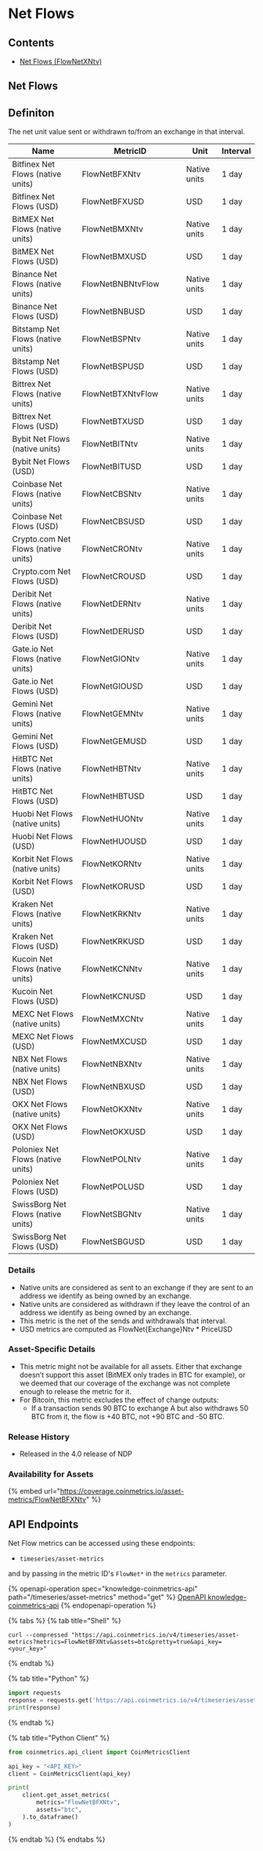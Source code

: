 # Net Flows

## Contents

* [Net Flows (FlowNetXNtv)](net-flows.md#flownet)

## Net Flows <a href="#flownet" id="flownet"></a>

## Definiton

The net unit value sent or withdrawn to/from an exchange in that interval.

<table><thead><tr><th>Name</th><th width="197">MetricID</th><th>Unit</th><th>Interval</th></tr></thead><tbody><tr><td>Bitfinex Net Flows (native units)</td><td>FlowNetBFXNtv</td><td>Native units</td><td>1 day</td></tr><tr><td>Bitfinex Net Flows (USD)</td><td>FlowNetBFXUSD</td><td>USD</td><td>1 day</td></tr><tr><td>BitMEX Net Flows (native units)</td><td>FlowNetBMXNtv</td><td>Native units</td><td>1 day</td></tr><tr><td>BitMEX Net Flows (USD)</td><td>FlowNetBMXUSD</td><td>USD</td><td>1 day</td></tr><tr><td>Binance Net Flows (native units)</td><td>FlowNetBNBNtvFlow</td><td>Native units</td><td>1 day</td></tr><tr><td>Binance Net Flows (USD)</td><td>FlowNetBNBUSD</td><td>USD</td><td>1 day</td></tr><tr><td>Bitstamp Net Flows (native units)</td><td>FlowNetBSPNtv</td><td>Native units</td><td>1 day</td></tr><tr><td>Bitstamp Net Flows (USD)</td><td>FlowNetBSPUSD</td><td>USD</td><td>1 day</td></tr><tr><td>Bittrex Net Flows (native units)</td><td>FlowNetBTXNtvFlow</td><td>Native units</td><td>1 day</td></tr><tr><td>Bittrex Net Flows (USD)</td><td>FlowNetBTXUSD</td><td>USD</td><td>1 day</td></tr><tr><td>Bybit Net Flows (native units)</td><td>FlowNetBITNtv</td><td>Native units</td><td>1 day</td></tr><tr><td>Bybit Net Flows (USD)</td><td>FlowNetBITUSD</td><td>USD</td><td>1 day</td></tr><tr><td>Coinbase Net Flows (native units)</td><td>FlowNetCBSNtv</td><td>Native units</td><td>1 day</td></tr><tr><td>Coinbase Net Flows (USD)</td><td>FlowNetCBSUSD</td><td>USD</td><td>1 day</td></tr><tr><td>Crypto.com Net Flows (native units)</td><td>FlowNetCRONtv</td><td>Native units</td><td>1 day</td></tr><tr><td>Crypto.com Net Flows (USD)</td><td>FlowNetCROUSD</td><td>USD</td><td>1 day</td></tr><tr><td>Deribit Net Flows (native units)</td><td>FlowNetDERNtv</td><td>Native units</td><td>1 day</td></tr><tr><td>Deribit Net Flows (USD)</td><td>FlowNetDERUSD </td><td>USD</td><td>1 day</td></tr><tr><td>Gate.io Net Flows (native units)</td><td>FlowNetGIONtv</td><td>Native units</td><td>1 day</td></tr><tr><td>Gate.io Net Flows (USD)</td><td>FlowNetGIOUSD</td><td>USD</td><td>1 day</td></tr><tr><td>Gemini Net Flows (native units)</td><td>FlowNetGEMNtv</td><td>Native units</td><td>1 day</td></tr><tr><td>Gemini Net Flows (USD)</td><td>FlowNetGEMUSD</td><td>USD</td><td>1 day</td></tr><tr><td>HitBTC Net Flows (native units)</td><td>FlowNetHBTNtv</td><td>Native units</td><td>1 day</td></tr><tr><td>HitBTC Net Flows (USD)</td><td>FlowNetHBTUSD</td><td>USD</td><td>1 day</td></tr><tr><td>Huobi Net Flows (native units)</td><td>FlowNetHUONtv</td><td>Native units</td><td>1 day</td></tr><tr><td>Huobi Net Flows (USD)</td><td>FlowNetHUOUSD</td><td>USD</td><td>1 day</td></tr><tr><td>Korbit Net Flows (native units)</td><td>FlowNetKORNtv</td><td>Native units</td><td>1 day</td></tr><tr><td>Korbit Net Flows (USD)</td><td>FlowNetKORUSD</td><td>USD</td><td>1 day</td></tr><tr><td>Kraken Net Flows (native units)</td><td>FlowNetKRKNtv</td><td>Native units</td><td>1 day</td></tr><tr><td>Kraken Net Flows (USD)</td><td>FlowNetKRKUSD</td><td>USD</td><td>1 day</td></tr><tr><td>Kucoin Net Flows (native units)</td><td>FlowNetKCNNtv</td><td>Native units</td><td>1 day</td></tr><tr><td>Kucoin Net Flows (USD)</td><td>FlowNetKCNUSD</td><td>USD</td><td>1 day</td></tr><tr><td>MEXC Net Flows (native units)</td><td>FlowNetMXCNtv</td><td>Native units</td><td>1 day</td></tr><tr><td>MEXC Net Flows (USD)</td><td>FlowNetMXCUSD</td><td>USD</td><td>1 day</td></tr><tr><td>NBX Net Flows (native units)</td><td>FlowNetNBXNtv</td><td>Native units</td><td>1 day</td></tr><tr><td>NBX Net Flows (USD)</td><td>FlowNetNBXUSD</td><td>USD</td><td>1 day</td></tr><tr><td>OKX Net Flows (native units)</td><td>FlowNetOKXNtv</td><td>Native units</td><td>1 day</td></tr><tr><td>OKX Net Flows (USD)</td><td>FlowNetOKXUSD</td><td>USD</td><td>1 day</td></tr><tr><td>Poloniex Net Flows (native units)</td><td>FlowNetPOLNtv</td><td>Native units</td><td>1 day</td></tr><tr><td>Poloniex Net Flows (USD)</td><td>FlowNetPOLUSD</td><td>USD</td><td>1 day</td></tr><tr><td>SwissBorg Net Flows (native units)</td><td>FlowNetSBGNtv</td><td>Native units</td><td>1 day</td></tr><tr><td>SwissBorg Net Flows (USD)</td><td>FlowNetSBGUSD</td><td>USD</td><td>1 day</td></tr></tbody></table>

### Details

* Native units are considered as sent to an exchange if they are sent to an address we identify as being owned by an exchange.
* Native units are considered as withdrawn if they leave the control of an address we identify as being owned by an exchange.
* This metric is the net of the sends and withdrawals that interval.
* USD metrics are computed as FlowNet{Exchange}Ntv \* PriceUSD

### Asset-Specific Details

* This metric might not be available for all assets. Either that exchange doesn’t support this asset (BitMEX only trades in BTC for example), or we deemed that our coverage of the exchange was not complete enough to release the metric for it.
* For Bitcoin, this metric excludes the effect of change outputs:
  * If a transaction sends 90 BTC to exchange A but also withdraws 50 BTC from it, the flow is +40 BTC, not +90 BTC and -50 BTC.

### Release History

* Released in the 4.0 release of NDP

### Availability for Assets

{% embed url="https://coverage.coinmetrics.io/asset-metrics/FlowNetBFXNtv" %}

## API Endpoints

Net Flow metrics can be accessed using these endpoints:

* `timeseries/asset-metrics`

and by passing in the metric ID's `FlowNet*` in the `metrics` parameter.

{% openapi-operation spec="knowledge-coinmetrics-api" path="/timeseries/asset-metrics" method="get" %}
[OpenAPI knowledge-coinmetrics-api](https://gitbook-x-prod-openapi.4401d86825a13bf607936cc3a9f3897a.r2.cloudflarestorage.com/raw/08e54b073fe224876d70fb093dff66c7f1921316515e8f46ff1b7a4836f20780.json?X-Amz-Algorithm=AWS4-HMAC-SHA256&X-Amz-Content-Sha256=UNSIGNED-PAYLOAD&X-Amz-Credential=dce48141f43c0191a2ad043a6888781c%2F20250725%2Fauto%2Fs3%2Faws4_request&X-Amz-Date=20250725T204415Z&X-Amz-Expires=172800&X-Amz-Signature=82ce8f785f4457940857a4cf18c53a879b21ed8b91642ed521aa4f498f3913d4&X-Amz-SignedHeaders=host&x-amz-checksum-mode=ENABLED&x-id=GetObject)
{% endopenapi-operation %}

{% tabs %}
{% tab title="Shell" %}
```shell
curl --compressed "https://api.coinmetrics.io/v4/timeseries/asset-metrics?metrics=FlowNetBFXNtv&assets=btc&pretty=true&api_key=<your_key>"
```
{% endtab %}

{% tab title="Python" %}
```python
import requests
response = requests.get('https://api.coinmetrics.io/v4/timeseries/asset-metrics?metrics=FlowNetBFXNtv&assets=btc&pretty=true&api_key=<your_key>').json()
print(response)
```
{% endtab %}

{% tab title="Python Client" %}
```python
from coinmetrics.api_client import CoinMetricsClient

api_key = "<API_KEY>"
client = CoinMetricsClient(api_key)

print(
    client.get_asset_metrics(
        metrics="FlowNetBFXNtv", 
        assets="btc",
    ).to_dataframe()
)
```
{% endtab %}
{% endtabs %}
